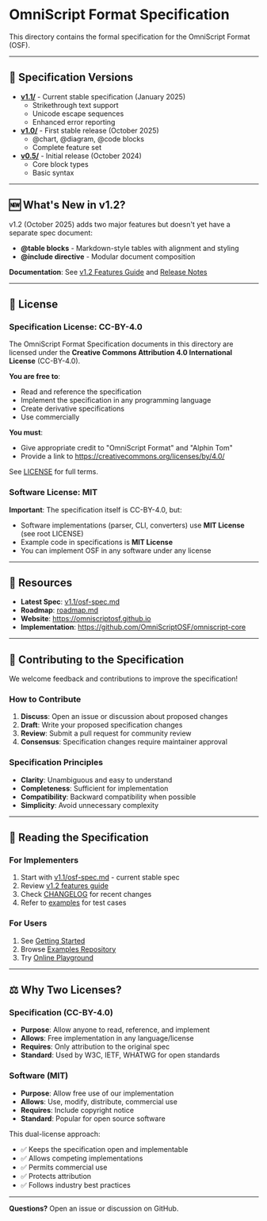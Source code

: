 # OmniScript Format Specification

This directory contains the formal specification for the OmniScript Format
(OSF).

---

## 📄 Specification Versions

- **[v1.1/](v1.1/)** - Current stable specification (January 2025)
  - Strikethrough text support
  - Unicode escape sequences
  - Enhanced error reporting
- **[v1.0/](v1.0/)** - First stable release (October 2025)
  - @chart, @diagram, @code blocks
  - Complete feature set
- **[v0.5/](v0.5/)** - Initial release (October 2024)
  - Core block types
  - Basic syntax

---

## 🆕 What's New in v1.2?

v1.2 (October 2025) adds two major features but doesn't yet have a separate spec
document:

- **@table blocks** - Markdown-style tables with alignment and styling
- **@include directive** - Modular document composition

**Documentation**: See
[v1.2 Features Guide](https://omniscriptosf.github.io/docs/v1-2-features) and
[Release Notes](https://github.com/OmniScriptOSF/omniscript-core/blob/main/RELEASE_NOTES_v1.2.0.md)

---

## 📜 License

### Specification License: CC-BY-4.0

The OmniScript Format Specification documents in this directory are licensed
under the **Creative Commons Attribution 4.0 International License**
(CC-BY-4.0).

**You are free to**:

- Read and reference the specification
- Implement the specification in any programming language
- Create derivative specifications
- Use commercially

**You must**:

- Give appropriate credit to "OmniScript Format" and "Alphin Tom"
- Provide a link to https://creativecommons.org/licenses/by/4.0/

See [LICENSE](LICENSE) for full terms.

### Software License: MIT

**Important**: The specification itself is CC-BY-4.0, but:

- Software implementations (parser, CLI, converters) use **MIT License** (see
  root LICENSE)
- Example code in specifications is **MIT License**
- You can implement OSF in any software under any license

---

## 🔗 Resources

- **Latest Spec**: [v1.1/osf-spec.md](v1.1/osf-spec.md)
- **Roadmap**: [roadmap.md](roadmap.md)
- **Website**: https://omniscriptosf.github.io
- **Implementation**: https://github.com/OmniScriptOSF/omniscript-core

---

## 🤝 Contributing to the Specification

We welcome feedback and contributions to improve the specification!

### How to Contribute

1. **Discuss**: Open an issue or discussion about proposed changes
2. **Draft**: Write your proposed specification changes
3. **Review**: Submit a pull request for community review
4. **Consensus**: Specification changes require maintainer approval

### Specification Principles

- **Clarity**: Unambiguous and easy to understand
- **Completeness**: Sufficient for implementation
- **Compatibility**: Backward compatibility when possible
- **Simplicity**: Avoid unnecessary complexity

---

## 📖 Reading the Specification

### For Implementers

1. Start with [v1.1/osf-spec.md](v1.1/osf-spec.md) - current stable spec
2. Review
   [v1.2 features guide](https://omniscriptosf.github.io/docs/v1-2-features)
3. Check [CHANGELOG](v1.1/changelog.md) for recent changes
4. Refer to [examples](../examples/) for test cases

### For Users

1. See [Getting Started](https://omniscriptosf.github.io/docs/getting-started)
2. Browse
   [Examples Repository](https://github.com/OmniScriptOSF/omniscript-examples)
3. Try [Online Playground](https://omniscriptosf.github.io/playground)

---

## ⚖️ Why Two Licenses?

### Specification (CC-BY-4.0)

- **Purpose**: Allow anyone to read, reference, and implement
- **Allows**: Free implementation in any language/license
- **Requires**: Only attribution to the original spec
- **Standard**: Used by W3C, IETF, WHATWG for open standards

### Software (MIT)

- **Purpose**: Allow free use of our implementation
- **Allows**: Use, modify, distribute, commercial use
- **Requires**: Include copyright notice
- **Standard**: Popular for open source software

This dual-license approach:

- ✅ Keeps the specification open and implementable
- ✅ Allows competing implementations
- ✅ Permits commercial use
- ✅ Protects attribution
- ✅ Follows industry best practices

---

**Questions?** Open an issue or discussion on GitHub.
